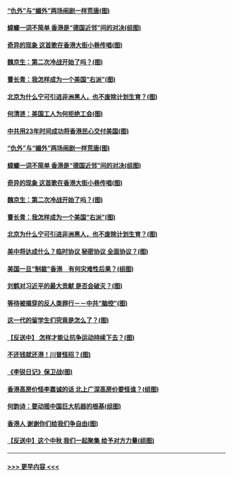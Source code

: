 #### [“仇外”与“媚外”两场闹剧一样荒唐(图)](../pages/p4/907689.md?t=09180822) 
#### [蟑螂一词不简单 香港是“德国近邻”间的对决(组图)](../pages/p4/907618.md?t=09180822) 
#### [奇异的现象 这首歌在香港大街小巷传唱(图)](../pages/p4/907583.md?t=09180822) 
#### [魏京生：第二次冷战开始了吗？(图)](../pages/p4/907581.md?t=09180822) 
#### [曹长青：我怎样成为一个美国“右派”(图)](../pages/p4/907580.md?t=09180822) 
#### [北京为什么宁可引进非洲黑人，也不废除计划生育？(图)](../pages/p4/907577.md?t=09180822) 
#### [何清涟：美国工人为何拒绝工会(图)](../pages/p4/907701.md?t=09180822) 
#### [中共用23年时间成功将香港民心交付美国(图)](../pages/p4/907698.md?t=09180822) 
#### [“仇外”与“媚外”两场闹剧一样荒唐(图)](../pages/p4/907689.md?t=09180822) 
#### [蟑螂一词不简单 香港是“德国近邻”间的对决(组图)](../pages/p4/907618.md?t=09180822) 
#### [奇异的现象 这首歌在香港大街小巷传唱(图)](../pages/p4/907583.md?t=09180822) 
#### [魏京生：第二次冷战开始了吗？(图)](../pages/p4/907581.md?t=09180822) 
#### [曹长青：我怎样成为一个美国“右派”(图)](../pages/p4/907580.md?t=09180822) 
#### [北京为什么宁可引进非洲黑人，也不废除计划生育？(图)](../pages/p4/907577.md?t=09180822) 
#### [美中将达成什么？临时协议 秘密协议 全面协议？(图)](../pages/p4/907576.md?t=09180822) 
#### [美国一旦“制裁”香港　有何灾难性后果？(组图)](../pages/p4/907575.md?t=09180822) 
#### [刘鹤对习近平的最大贡献 是否会破灭？(图)](../pages/p4/907509.md?t=09180822) 
#### [等待被揭穿的反人类罪行－－中共“脑控”(图)](../pages/p4/907167.md?t=09180822) 
#### [这一代的留学生们究竟是怎么了？(图)](../pages/p4/907473.md?t=09180822) 
#### [【反送中】 怎样才能让抗争运动持续下去？(图)](../pages/p4/907466.md?t=09180822) 
#### [不还钱就还港！川普怪招？(图)](../pages/p4/907474.md?t=09180822) 
#### [《李锐日记》保卫战(图)](../pages/p4/907465.md?t=09180822) 
#### [香港高房价怪李嘉诚的话 北上广深高房价要怪谁？(组图)](../pages/p4/907471.md?t=09180822) 
#### [何韵诗：要动摇中国巨大机器的根基(组图)](../pages/p4/907469.md?t=09180822) 
#### [香港人 谢谢你们给我们争自由(图)](../pages/p4/907402.md?t=09180822) 
#### [【反送中】这个中秋 我们一起聚集 给予对方力量(组图)](../pages/p4/907401.md?t=09180822) 

----
#### [ >>> 更早内容 <<< ](../indexes/p4-earlier.md)
